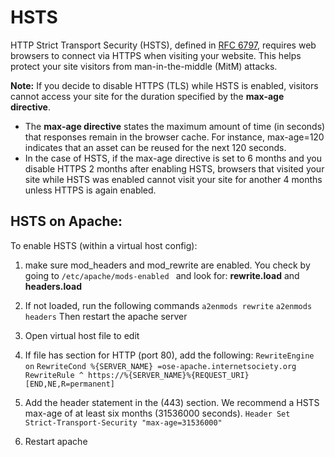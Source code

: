 # HSTS

HTTP Strict Transport Security (HSTS), defined in [RFC 6797](https://tools.ietf.org/html/rfc6797), requires web browsers to connect via HTTPS when visiting your website. This helps protect your site visitors from man-in-the-middle (MitM) attacks.

**Note:** If you decide to disable HTTPS (TLS) while HSTS is enabled, visitors cannot access your site for the duration specified by the **max-age directive**. 
- The **max-age directive** states the maximum amount of time (in seconds) that responses remain in the browser cache. For instance, max-age=120 indicates that an asset can be reused for the next 120 seconds.
- In the case of HSTS, if the max-age directive is set to 6 months and you disable HTTPS 2 months after enabling HSTS, browsers that visited your site while HSTS was enabled cannot visit your site for another 4 months unless HTTPS is again enabled.

## HSTS on Apache:
 To enable HSTS (within a virtual host config):
 
1. make sure mod_headers and mod_rewrite are enabled. You check by going to 
        ```
        /etc/apache/mods-enabled 
        ```
and look for: **rewrite.load**  and **headers.load**
 
2. If not loaded, run the following commands
              ```
             a2enmods rewrite
            ```
             ```
                a2enmods headers
               ```
  Then restart the apache server
 
3. Open virtual host file to edit
 
4. If file has section for HTTP (port 80), add the following:
               ```
RewriteEngine on
              ```
             ```
RewriteCond %{SERVER_NAME} =ose-apache.internetsociety.org
             ```
              ```
RewriteRule ^ https://%{SERVER_NAME}%{REQUEST_URI} [END,NE,R=permanent]
               ```
 
5. Add the header statement in the (443) section. We recommend a HSTS max-age of at least six months (31536000 seconds). 
               ```
Header Set Strict-Transport-Security "max-age=31536000"
               ```
6. Restart apache

